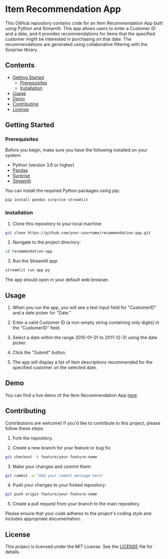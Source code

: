 # Item Recommendation App

This GitHub repository contains code for an Item Recommendation App built using Python and Streamlit. This app allows users to enter a Customer ID and a date, and it provides recommendations for items that the specified customer might be interested in purchasing on that date. The recommendations are generated using collaborative filtering with the Surprise library.

## Contents

- [Getting Started](#getting-started)
  - [Prerequisites](#prerequisites)
  - [Installation](#installation)
- [Usage](#usage)
- [Demo](#demo)
- [Contributing](#contributing)
- [License](#license)

## Getting Started

### Prerequisites

Before you begin, make sure you have the following installed on your system:

- Python (version 3.6 or higher)
- [Pandas](https://pandas.pydata.org/)
- [Surprise](https://surprise.readthedocs.io/en/stable/index.html)
- [Streamlit](https://streamlit.io/)

You can install the required Python packages using pip:

```bash
pip install pandas surprise streamlit
```

### Installation

1. Clone this repository to your local machine:

```bash
git clone https://github.com/your-username/recommendation-app.git
```

2. Navigate to the project directory:

```bash
cd recommendation-app
```

3. Run the Streamlit app:

```bash
streamlit run app.py
```

The app should open in your default web browser.

## Usage

1. When you run the app, you will see a text input field for "CustomerID" and a date picker for "Date."

2. Enter a valid Customer ID (a non-empty string containing only digits) in the "CustomerID" field.

3. Select a date within the range 2010-01-01 to 2011-12-31 using the date picker.

4. Click the "Submit" button.

5. The app will display a list of item descriptions recommended for the specified customer on the selected date.

## Demo

You can find a live demo of the Item Recommendation App [here](https://your-app-url.com).

## Contributing

Contributions are welcome! If you'd like to contribute to this project, please follow these steps:

1. Fork the repository.

2. Create a new branch for your feature or bug fix:

```bash
git checkout -b feature/your-feature-name
```

3. Make your changes and commit them:

```bash
git commit -m "Add your commit message here"
```

4. Push your changes to your forked repository:

```bash
git push origin feature/your-feature-name
```

5. Create a pull request from your branch to the main repository.

Please ensure that your code adheres to the project's coding style and includes appropriate documentation.

## License

This project is licensed under the MIT License. See the [LICENSE](LICENSE) file for details.
